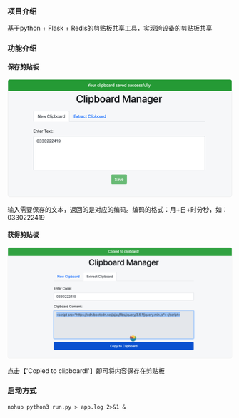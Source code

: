 ### 项目介绍

基于python + Flask + Redis的剪贴板共享工具，实现跨设备的剪贴板共享

### 功能介绍

#### 保存剪贴板

![](./pics/iShot_2024-03-30_22.24.27.png)

输入需要保存的文本，返回的是对应的编码。编码的格式：月+日+时分秒，如：0330222419

#### 获得剪贴板

![](./pics/iShot_2024-03-30_22.24.59.png)

点击【'Copied to clipboard!'】即可将内容保存在剪贴板

### 启动方式

```shell
nohup python3 run.py > app.log 2>&1 &
```
